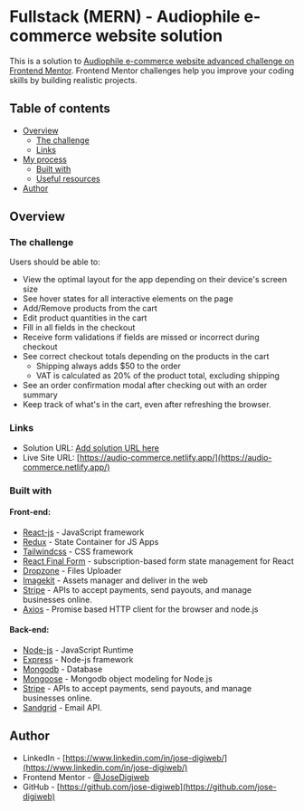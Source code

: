 # Fullstack (MERN) - Audiophile e-commerce website solution

This is a solution to [Audiophile e-commerce website advanced challenge on Frontend Mentor](https://www.frontendmentor.io/challenges/audiophile-ecommerce-website-C8cuSd_wx). Frontend Mentor challenges help you improve your coding skills by building realistic projects. 

## Table of contents

- [Overview](#overview)
  - [The challenge](#the-challenge)
  - [Links](#links)
- [My process](#my-process)
  - [Built with](#built-with)
  - [Useful resources](#useful-resources)
- [Author](#author)

## Overview

### The challenge

Users should be able to:

- View the optimal layout for the app depending on their device's screen size
- See hover states for all interactive elements on the page
- Add/Remove products from the cart
- Edit product quantities in the cart
- Fill in all fields in the checkout
- Receive form validations if fields are missed or incorrect during checkout
- See correct checkout totals depending on the products in the cart
  - Shipping always adds $50 to the order
  - VAT is calculated as 20% of the product total, excluding shipping
- See an order confirmation modal after checking out with an order summary
- Keep track of what's in the cart, even after refreshing the browser.

### Links

- Solution URL: [Add solution URL here](https://your-solution-url.com)
- Live Site URL: [https://audio-commerce.netlify.app/](https://audio-commerce.netlify.app/)

### Built with
#### Front-end:
- [React-js](https://reactjs.org/) - JavaScript framework
- [Redux](https://redux.js.org/) - State Container for JS Apps
- [Tailwindcss](https://tailwindcss.com/) - CSS framework
- [React Final Form](https://final-form.org/react) - subscription-based form state management for React
- [Dropzone](https://www.dropzone.dev/js/) - Files Uploader
- [Imagekit](https://imagekit.io/) - Assets manager and deliver in the web
- [Stripe](https://stripe.com/) - APIs to accept payments, send payouts, and manage businesses online.
- [Axios](https://axios-http.com/) - Promise based HTTP client for the browser and node.js

#### Back-end:
- [Node-js](https://nodejs.org/) - JavaScript Runtime
- [Express](https://expressjs.com/) - Node-js framework
- [Mongodb](https://www.mongodb.com/) - Database
- [Mongoose](https://mongoosejs.com/) - Mongodb object modeling for Node.js
- [Stripe](https://stripe.com/) - APIs to accept payments, send payouts, and manage businesses online.
- [Sandgrid](https://sendgrid.com/) - Email API.

## Author

- LinkedIn - [https://www.linkedin.com/in/jose-digiweb/](https://www.linkedin.com/in/jose-digiweb/)
- Frontend Mentor - [@JoseDigiweb](https://www.frontendmentor.io/profile/JoseDigiweb)
- GitHub - [https://github.com/jose-digiweb](https://github.com/jose-digiweb)

